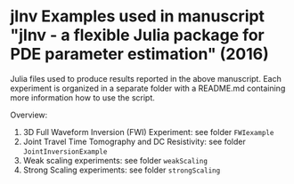 # jInv Examples used in manuscript "jInv - a flexible Julia package for PDE parameter estimation" (2016)

Julia files used to produce results reported in the above manuscript. Each experiment is organized in a separate folder with a README.md containing more information how to use the script.

Overview:
1. 3D Full Waveform Inversion (FWI) Experiment: see folder `FWIexample`
2. Joint Travel Time Tomography and DC Resistivity: see folder `JointInversionExample`
3. Weak scaling experiments: see folder `weakScaling`
4. Strong Scaling experiments: see folder `strongScaling`
